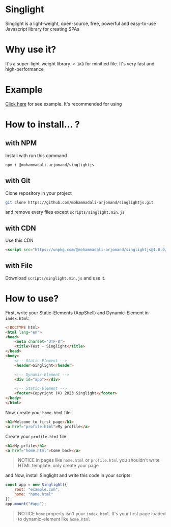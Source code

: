 # Singlight
Singlight is a light-weight, open-source, free, powerful and easy-to-use Javascript library for creating SPAs

# Why use it?
It's a super-light-weight library. `< 1KB` for minified file. It's very fast and high-performance

# Example
[Click here](https://mohammadali-arjomand.github.io/singlightjs/example/) for see example.
It's recommended for using

# How to install... ?
## with NPM
Install with run this command
```bash
npm i @mohammadali-arjomand/singlightjs
```

## with Git
Clone repository in your project
```bash
git clone https://github.com/mohammadali-arjomand/singlightjs.git
```
and remove every files except `scripts/singlight.min.js`

## with CDN
Use this CDN
```html
<script src="https://unpkg.com/@mohammadali-arjomand/singlightjs@1.0.0/scripts/singlight.min.js"></script>
```

## with File
Download `scripts/singlight.min.js` and use it.

# How to use?
First, write your Static-Elements (AppShell) and Dynamic-Element in `index.html`:
```html
<!DOCTYPE html>
<html lang="en">
<head>
    <meta charset="UTF-8">
    <title>Test - Singlight</title>
</head>
<body>
    <!-- Static-Element -->
    <header>Singlight</header>

    <!-- Dynamic-Element -->
    <div id="app"></div>

    <!-- Static-Element -->
    <footer>Copyright (©) 2023 Singlight</footer>
</body>
</html>
```
Now, create your `home.html` file:
```html
<h1>Welcome to first page</h1>
<a href="profile.html">My profile</a>
```
Create your `profile.html` file:
```html
<h1>My prfile</h1>
<a href="home.html">Come back</a>
```
> NOTICE in pages like `home.html` or `profile.html` you shouldn't write HTML template. only create your page

and Now, install Singlight and write this code in your scripts:
```js
const app = new Singlight({
    root: "example.com",
    home: "home.html"
});
app.mount("#app");
``` 
> NOTICE `home` property isn't your `index.html`. It's your first page loaded to dynamic-element like `home.html`
